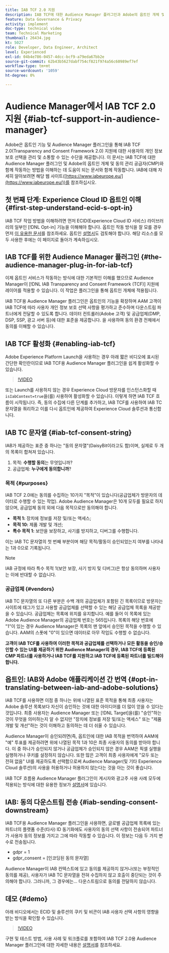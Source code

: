 ```yaml
---
title: IAB TCF 2.0 지원
description: IAB TCF에 대한 Audience Manager 플러그인과 Adobe의 옵트인 개체 및 CMP(동의 관리 공급자)와 함께 작동하는 방법에 대해 알아봅니다.
feature: Data Governance & Privacy
activity: implement
doc-type: technical video
team: Technical Marketing
thumbnail: 26434.jpg
kt: 5027
role: Developer, Data Engineer, Architect
level: Experienced
exl-id: 04b4e786-0457-4dcc-bcf9-a79eda67bb2e
source-git-commit: 62b43b5627dabf754cf821f974a56c60989ef7ef
workflow-type: tm+mt
source-wordcount: '1059'
ht-degree: 0%

---
```


# Audience Manager에서 IAB TCF 2.0 지원 {#iab-tcf-support-in-audience-manager}

Adobe은 옵트인 기능 및 Audience Manager 플러그인을 통해 IAB TCF 2.0(Transparency and Consent Framework 2.0) 지원에 대한 사용자의 개인 정보 보호 선택을 관리 및 소통할 수 있는 수단을 제공합니다. 이 문서는 IAB TCF에 대한 Audience Manager 플러그인 및 Adobe의 옵트인 개체 및 동의 관리 공급자(CMP)와 함께 작동하는 방법을 이해하는 데 도움이 되는 문서와 함께 작동합니다. IAB에 대해 자세히 알아보려면 해당 웹 사이트([https://www.iabeurope.eu/](https://www.iabeurope.eu/))를 참조하십시오.

## 첫 번째 단계: Experience Cloud ID 옵트인 이해 {#first-step-understand-ecid-s-opt-in}

IAB TCF 작업 방법을 이해하려면 먼저 ECID(Experience Cloud ID 서비스) 라이브러리의 일부인 [!DNL Opt-in] 기능을 이해해야 합니다. 옵트인 작동 방식을 잘 모를 경우 먼저 [이 유용한 문서](https://experienceleague.adobe.com/docs/core-services-learn/tutorials/id-service/use-opt-in-to-control-experience-cloud-activities-based-on-user-consent.html)를 참조하세요. 옵트인 [설명서](https://experienceleague.adobe.com/docs/id-service/using/implementation/opt-in-service/optin-overview.html)도 검토해야 합니다. 해당 리소스를 모두 사용한 후에는 이 페이지로 돌아가 계속하십시오.

## IAB TCF를 위한 Audience Manager 플러그인 {#the-audience-manager-plug-in-for-iab-tcf}

이제 옵트인 서비스가 작동하는 방식에 대한 기본적인 이해를 했으므로 Audience Manager이 [!DNL IAB Transparency and Consent Framework (TCF)] 지원에 레이어를 적용할 수 있습니다. 이 작업은 플러그인을 통해 옵트인 개체에 적용됩니다.

IAB TCF용 Audience Manager 플러그인은 옵트인의 기능을 확장하며 AAM 고객이 IAB TCF에 따라 사용자 개인 정보 보호 선택 사항을 평가하고 준수하며 다운스트림 파트너에게 전달할 수 있도록 합니다. 데이터 컨트롤러(Adobe 고객) 및 공급업체(DMP, DSP, SSP, 광고 서버 등)에 대한 표준을 제공합니다. 을 사용하여 동의 환경 전체에서 동의를 이해할 수 있습니다.

## IAB TCF 활성화 {#enabling-iab-tcf}

Adobe Experience Platform Launch을 사용하는 경우 아래 짧은 비디오에 표시된 간단한 확인란이므로 IAB TCF용 Audience Manager 플러그인을 쉽게 활성화할 수 있습니다.

>[!VIDEO](https://video.tv.adobe.com/v/26433/?quality=12)

또는 Launch를 사용하지 않는 경우 Experience Cloud 방문자를 인스턴스화할 때 `isIabContext=true`을(를) 사용하여 활성화할 수 있습니다. 이렇게 하면 IAB TCF 흐름이 시작됩니다. 즉, 동의 수집에 다른 단계를 추가하고, IAB TCF를 사용하여 IAB TC 문자열을 쿼리하고 이를 다시 옵트인에 제공하여 Experience Cloud 솔루션과 통신합니다.

## IAB TC 문자열 {#iab-tcf-consent-string}

IAB가 제공하는 표준 중 하나는 &quot;동의 문자열&quot;(DaisyBit이라고도 함)이며, 실제로 두 개의 목록이 합쳐져 있습니다.

1. 목적: **수행할 동의**&#x200B;는 무엇입니까?
1. 공급업체: **누구에게 동의합니까**?

### 목적 {#purposes}

IAB TCF 2.0에는 동의를 수집하는 10가지 &quot;목적&quot;이 있습니다(공급업체가 방문자의 데이터로 수행할 수 있는 작업). Adobe Audience Manager은 10개 모두를 필요로 하지 않으며, 공급업체 동의 외에 다음 목적으로만 동의해야 합니다.

* **목적 1:** 장치에 정보를 저장 및/또는 액세스;
* **목적 10:** 제품 개발 및 개선;
* **특수 목적 1:** 보안을 보장하고, 사기를 방지하고, 디버그를 수행합니다.

이는 IAB TC 문자열의 첫 번째 부분이며 해당 목적/활동이 승인되었는지 여부를 나타내는 1과 0으로 기록됩니다.

>[!NOTE]
>
>IAB 규정에 따라 특수 목적 1(보안 보장, 사기 방지 및 디버그)은 항상 동의하며 사용자는 이에 반대할 수 없습니다.

### 공급업체 {#vendors}

IAB TC 문자열의 또 다른 부분은 수백 개의 공급업체가 포함된 긴 목록이므로 방문자는 사이트에 태그가 있고 사용할 공급업체를 선택할 수 있는 해당 공급업체 목록을 제공받을 수 있습니다. 공급업체는 목록에 위치를 유지합니다. 예를 들어 이 목록에 있는 Adobe Audience Manager의 공급업체 번호는 565입니다. 목록의 해당 번호에 &quot;1&quot;이 있는 경우 Audience Manager은 목록의 맨 앞에서 승인된 목적을 수행할 수 있습니다. AAM의 스폿에 &quot;0&quot;이 있으면 데이터로 아무 작업도 수행할 수 없습니다.

**고객이 IAB TCF를 사용하여 이러한 목적과 공급업체를 선택하거나 모든 활동을 승인/승인할 수 있는 UI를 제공하기 위한 Audience Manager의 경우, IAB TCF에 등록된 CMP 파트너를 사용하거나 IAB TCF를 지원하고 IAB TCF에 등록된 파트너를 빌드해야 합니다.**

## 옵트인: IAB와 Adobe 애플리케이션 간 번역 {#opt-in-translating-between-iab-and-adobe-solutions}

IAB TCF를 사용하면 이점 중 하나는 위에 나열된 표준 목적을 통해 최종 사용자는 Adobe 솔루션 목록보다 자신이 승인하는 것에 대한 아이디어를 더 많이 얻을 수 있다는 것입니다. 최종 사용자는 Audience Manager 또는 [!DNL Target]을(를) &quot;승인&quot;하는 것이 무엇을 의미하는지 알 수 없지만 &quot;장치에 정보를 저장 및/또는 액세스&quot; 또는 &quot;제품 개발 및 개선&quot;하는 것이 이해하고 동의하는 데 더 쉬울 수 있습니다.

Audience Manager이 승인되려면(즉, 옵트인에 대한 IAB 목적을 번역하여 AAM에 &quot;예&quot; 투표를 제공하려면 위에 나열된 목적 1과 10은 최종 사용자의 동의를 받아야 합니다. 이 중 하나가 승인되지 않거나 공급업체가 승인되지 않은 경우 AAM은 픽셀 실행을 실행하거나 쿠키를 설정하지 않습니다. 또한 많은 고객이 최종 사용자에게 &quot;모두 또는 전혀 없음&quot; UI를 제공하도록 선택함으로써 Audience Manager(및 기타 Experience Cloud 솔루션)의 사용을 허용하거나 허용하지 않는다는 것을 아는 것이 좋습니다.

IAB TCF 흐름용 Audience Manager 플러그인이 게시자와 광고주 사용 사례 모두에 적용되는 방식에 대한 유용한 정보가 [설명서](https://experienceleague.adobe.com/docs/audience-manager/user-guide/overview/data-privacy/consent-management/aam-iab-plugin.html?lang=en)에 있습니다.

## IAB: 동의 다운스트림 전송 {#iab-sending-consent-downstream}

IAB TCF용 Audience Manager 플러그인을 사용하면, 글로벌 공급업체 목록에 있는 파트너의 플랫폼 수준(타사) ID 동기화에도 사용자의 동의 선택 사항이 전송되어 파트너가 사용자 동의 정보를 가지고 그에 따라 작동할 수 있습니다. 이 정보는 다음 두 가지 변수로 전송됩니다.

* gdpr = 1
* gdpr_consent = [인코딩된 동의 문자열]

Audience Manager이 IAB 컨텍스트에 있고 동의를 제공하지 않거나(또는 부정적인 동의를 제공), 사용자가 IAB TC 문자열을 전혀 수집하지 않고 호출이 중단되는 것이 주의해야 합니다. 그러니까, 그 경우에는... 다운스트림으로 동의를 전달하지 않습니다.

## 데모 {#demo}

아래 비디오에서는 ECID 및 솔루션의 쿠키 및 비콘이 IAB 사용자 선택 사항의 영향을 받는 방식을 확인할 수 있습니다.

>[!VIDEO](https://video.tv.adobe.com/v/26434/?quality=12)

구현 및 테스트 방법, 사용 사례 및 워크플로를 포함하여 IAB TCF 2.0용 Audience Manager 플러그인에 대한 자세한 내용은 [설명서](https://experienceleague.adobe.com/docs/audience-manager/user-guide/overview/data-privacy/consent-management/aam-iab-plugin.html)를 참조하세요.
